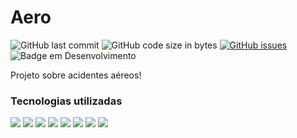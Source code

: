 # Aero

![GitHub last commit](https://img.shields.io/github/last-commit/MEziliano/Aero?style=for-the-badge)
![GitHub code size in bytes](https://img.shields.io/github/languages/code-size/MEziliano/Aero?style=for-the-badge)
[![GitHub issues](https://img.shields.io/github/issues/MEziliano/Aero?style=for-the-badge)](https://github.com/MEziliano/regressao-internacao_SUS/issues)
![Badge em Desenvolvimento](http://img.shields.io/static/v1?label=STATUS&message=EM%20DESENVOLVIMENTO&color=GREEN&style=for-the-badge)
<!--![GitHub top language](https://img.shields.io/github/languages/top/MEziliano/regressao-internacao_SUS?style=for-the-badge)-->

Projeto sobre acidentes aéreos!
<h3> Tecnologias utilizadas </h3>



<!-- <ahref><img src="<https://img.shields.io/badge/conda-342B029.svg?&style=for-the-badge&logo=anaconda&logoColor=white" target="_blank"></a> -->
<ahref><img src="https://img.shields.io/badge/Jupyter-F37626.svg?&style=for-the-badge&logo=Jupyter&logoColor=white" target="_blank"></a>
<img src="https://img.shields.io/badge/Visual_Studio_Code-0078D4?style=for-the-badge&logo=visual%20studio%20code&logoColor=white" target="_blank">
<img src="https://img.shields.io/badge/Python-FFD43B?style=for-the-badge&logo=python&logoColor=darkgreen" target="_blank">
<img src="https://img.shields.io/badge/Numpy-777BB4?style=for-the-badge&logo=numpy&logoColor=white" target="_blank">
<img src="https://img.shields.io/badge/Pandas-2C2D72?style=for-the-badge&logo=pandas&logoColor=white" target="_blank">
<img src="https://img.shields.io/badge/Plotly-239120?style=for-the-badge&logo=plotly&logoColor=white" target="_blank">
<img src="https://img.shields.io/badge/scikit_learn-F7931E?style=for-the-badge&logo=scikit-learn&logoColor=white" target="_blank"> 
<img src="https://img.shields.io/badge/Streamlit-FF4B4B?style=for-the-badge&logo=Streamlit&logoColor=white" target="_blank">
